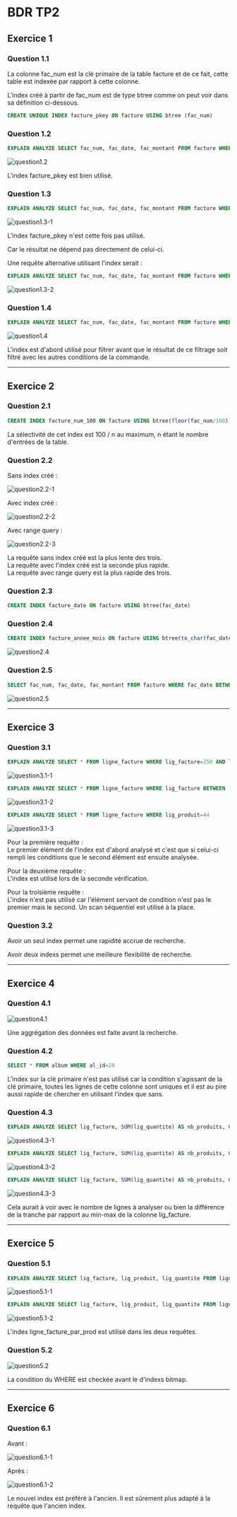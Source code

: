 # **BDR TP2**

## **Exercice 1**

### **Question 1.1**

La colonne fac_num est la clé primaire de la table facture et de ce fait, cette table est indexée par rapport à cette colonne.

L'index créé à partir de fac_num est de type btree comme on peut voir dans sa définition ci-dessous.

```sql
CREATE UNIQUE INDEX facture_pkey ON facture USING btree (fac_num)
```

### **Question 1.2**

```sql
EXPLAIN ANALYZE SELECT fac_num, fac_date, fac_montant FROM facture WHERE fac_num=500
```

![question1.2](screenshots/question1.2.png)

L'index facture_pkey est bien utilisé.

### **Question 1.3**

```sql
EXPLAIN ANALYZE SELECT fac_num, fac_date, fac_montant FROM facture WHERE floor(fac_num/100)=5
```

![question1.3-1](screenshots/question1.3-1.png)

L'index facture_pkey n'est cette fois pas utilisé.

Car le résultat ne dépend pas directement de celui-ci.

Une requête alternative utilisant l'index serait :

```sql
EXPLAIN ANALYZE SELECT fac_num, fac_date, fac_montant FROM facture WHERE fac_num>=500 AND fac_num<600
```

![question1.3-2](screenshots/question1.3-2.png)

### **Question 1.4**

```sql
EXPLAIN ANALYZE SELECT fac_num, fac_date, fac_montant FROM facture WHERE fac_num>=500 AND fac_num<550 AND fac_date>=TO_DATE('2017-01-06','%Y %d %m') AND fac_date<TO_DATE('2017-31-08','%Y %d %m')
```

![question1.4](screenshots/question1.4.png)

L'index est d'abord utilisé pour filtrer avant que le résultat de ce filtrage soit filtré avec les autres conditions de la commande.

___

## **Exercice 2**

### **Question 2.1**

```sql
CREATE INDEX facture_num_100 ON facture USING btree(floor(fac_num/100))
```

La sélectivité de cet index est 100 / n au maximum, n étant le nombre d'entrées de la table.

### **Question 2.2**

Sans index créé :

![question2.2-1](screenshots/question2.2-1.png)

Avec index créé :

![question2.2-2](screenshots/question2.2-2.png)

Avec range query :

![question2.2-3](screenshots/question2.2-3.png)

La requête sans index créé est la plus lente des trois.  
La requête avec l'index créé est la seconde plus rapide.  
La requête avec range query est la plus rapide des trois.

### **Question 2.3**

```sql
CREATE INDEX facture_date ON facture USING btree(fac_date)
```

### **Question 2.4**

```sql
CREATE INDEX facture_annee_mois ON facture USING btree(to_char(fac_date,'YYYY mm'))
```

![question2.4](screenshots/question2.4.png)

### **Question 2.5**

```sql
SELECT fac_num, fac_date, fac_montant FROM facture WHERE fac_date BETWEEN '2017-01-01' AND '2017-01-31'
```

![question2.5](screenshots/question2.5.png)

___

## **Exercice 3**

### **Question 3.1**

```sql
EXPLAIN ANALYZE SELECT * FROM ligne_facture WHERE lig_facture=250 AND lig_facture=44
```

![question3.1-1](screenshots/question3.1-1.png)

```sql
EXPLAIN ANALYZE SELECT * FROM ligne_facture WHERE lig_facture BETWEEN 1000 AND 1005
```

![question3.1-2](screenshots/question3.1-2.png)

```sql
EXPLAIN ANALYZE SELECT * FROM ligne_facture WHERE lig_produit=44
```

![question3.1-3](screenshots/question3.1-3.png)

Pour la première requête :  
Le premier élément de l'index est d'abord analysé et c'est que si celui-ci rempli les conditions que le second élément est ensuite analysée.

Pour la deuxième requête :  
L'index est utilisé lors de la seconde vérification.

Pour la troisième requête :  
L'index n'est pas utilisé car l'élément servant de condition n'est pas le premier mais le second. Un scan séquentiel est utilisé à la place.

### **Question 3.2**

Avoir un seul index permet une rapidité accrue de recherche.

Avoir deux indexs permet une meilleure flexibilité de recherche.

___

## **Exercice 4**

### **Question 4.1**

![question4.1](screenshots/question4.1.png)

Une aggrégation des données est faite avant la recherche.

### **Question 4.2**

```sql
SELECT * FROM album WHERE al_id=20
```

L'index sur la clé primaire n'est pas utilisé car la condition s'agissant de la clé primaire, toutes les lignes de cette colonne sont uniques et il est au pire aussi rapide de chercher en utilisant l'index que sans.

### **Question 4.3**

```sql
EXPLAIN ANALYZE SELECT lig_facture, SUM(lig_quantite) AS nb_produits, COUNT(*) AS nb_produits_distincts FROM ligne_facture GROUP BY lig_facture
```

![question4.3-1](screenshots/question4.3-1.png)

```sql
EXPLAIN ANALYZE SELECT lig_facture, SUM(lig_quantite) AS nb_produits, COUNT(*) AS nb_produits_distincts FROM ligne_facture WHERE lig_facture>=500 AND lig_facture<550 GROUP BY lig_facture
```

![question4.3-2](screenshots/question4.3-2.png)

```sql
EXPLAIN ANALYZE SELECT lig_facture, SUM(lig_quantite) AS nb_produits, COUNT(*) AS nb_produits_distincts FROM ligne_facture WHERE lig_facture>=200 AND lig_facture<1000 GROUP BY lig_facture
```

![question4.3-3](screenshots/question4.3-3.png)

Cela aurait à voir avec le nombre de lignes à analyser ou bien la différence de la tranche par rapport au min-max de la colonne lig_facture.

___

## **Exercice 5**

### **Question 5.1**

```sql
EXPLAIN ANALYZE SELECT lig_facture, lig_produit, lig_quantite FROM ligne_facture WHERE lig_quantite>1
```

![question5.1-1](screenshots/question5.1-1.png)

```sql
EXPLAIN ANALYZE SELECT lig_facture, lig_produit, lig_quantite FROM ligne_facture WHERE lig_quantite>2
```

![question5.1-2](screenshots/question5.1-2.png)

L'index ligne_facture_par_prod est utilisé dans les deux requêtes.

### **Question 5.2**

![question5.2](screenshots/question5.2.png)

La condition du WHERE est checkée avant le d'indexs bitmap.

___

## **Exercice 6**

### **Question 6.1**

Avant :

![question6.1-1](screenshots/question6.1-1.png)

Après :

![question6.1-2](screenshots/question6.1-2.png)

Le nouvel index est préféré à l'ancien. Il est sûrement plus adapté à la requête que l'ancien index.
